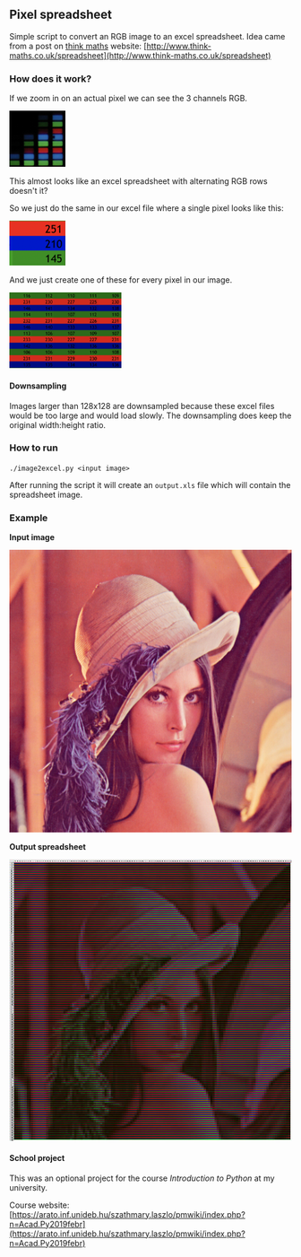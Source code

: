 ## Pixel spreadsheet

Simple script to convert an RGB image to an excel spreadsheet. Idea came from a post on [think maths](http://www.think-maths.co.uk/) website: [http://www.think-maths.co.uk/spreadsheet](http://www.think-maths.co.uk/spreadsheet)

### How does it work?

If we zoom in on an actual pixel we can see the 3 channels RGB.

<img src="imgs/actualpixels.png" width=100 height=100>

This almost looks like an excel spreadsheet with alternating RGB rows doesn't it?

So we just do the same in our excel file where a single pixel looks like this:

<img src="imgs/apixelinexcel.png" width=100>

And we just create one of these for every pixel in our image.

<img src="imgs/pixinex.png" width=200>


#### Downsampling

Images larger than 128x128 are downsampled because these excel files would be too large and would load slowly. The downsampling does keep the original width:height ratio.

### How to run

`./image2excel.py <input image>`

After running the script it will create an `output.xls` file which will contain the spreadsheet image.

### Example

**Input image**

![](./imgs/lena.png)

**Output spreadsheet**

![](./imgs/lenaexcel.JPG)

#### School project

This was an optional project for the course *Introduction to Python* at my university.

Course website: 
[https://arato.inf.unideb.hu/szathmary.laszlo/pmwiki/index.php?n=Acad.Py2019febr](https://arato.inf.unideb.hu/szathmary.laszlo/pmwiki/index.php?n=Acad.Py2019febr)



